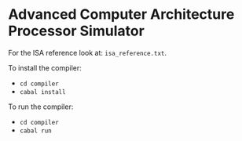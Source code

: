 # Advanced Computer Architecture Processor Simulator #

For the ISA reference look at: `isa_reference.txt`.

To install the compiler:

  * `cd compiler`
  * `cabal install`

To run the compiler:

  * `cd compiler`
  * `cabal run`
